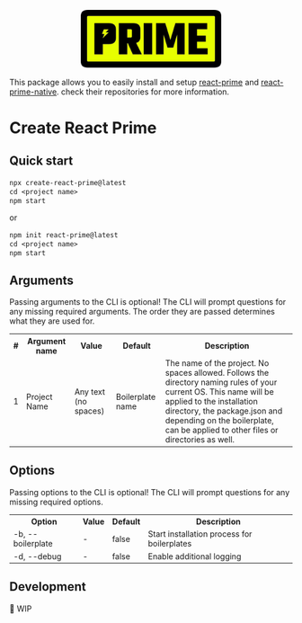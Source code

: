<p align="center">
  <img src="https://github.com/JBostelaar/react-prime/blob/master/src/static/images/prime-logo.png" alt="prime-logo" width="250px" />
</p>

This package allows you to easily install and setup [react-prime](https://github.com/react-prime/react-prime) and [react-prime-native](https://github.com/react-prime/react-prime-native). check their repositories for more information.

# Create React Prime
## Quick start
```shell
npx create-react-prime@latest
cd <project name>
npm start
```

or

```shell
npm init react-prime@latest
cd <project name>
npm start
```

## Arguments

Passing arguments to the CLI is optional! The CLI will prompt questions for any missing required arguments. The order they are passed determines what they are used for.

<table>
  <tr>
    <th>
        #
    </th>
    <th>
        Argument name
    </th>
    <th>
        Value
    </th>
    <th>
        Default
    </th>
    <th>
        Description
    </th>
  </tr>
  <tr>
    <td>
      1
    </td>
    <td>
      Project Name
    </td>
    <td>
      Any text (no spaces)
    </td>
    <td>
      Boilerplate name
    </td>
    <td>
      The name of the project. No spaces allowed. Follows the directory naming rules of your current OS. This name will be applied to the installation directory, the package.json and depending on the boilerplate, can be applied to other files or directories as well.
    </td>
  </tr>
</table>

## Options

Passing options to the CLI is optional! The CLI will prompt questions for any missing required options.

<table>
  <tr>
    <th>
        Option
    </th>
    <th>
        Value
    </th>
    <th>
        Default
    </th>
    <th>
        Description
    </th>
  </tr>
  <tr>
    <td>
      -b, --boilerplate
    </td>
    <td>
      -
    </td>
    <td>
      false
    </td>
    <td>
      Start installation process for boilerplates
    </td>
  </tr>
  <tr>
    <td>
      -d, --debug
    </td>
    <td>
      -
    </td>
    <td>
      false
    </td>
    <td>
      Enable additional logging
    </td>
  </tr>
</table>

## Development

🚧 WIP
